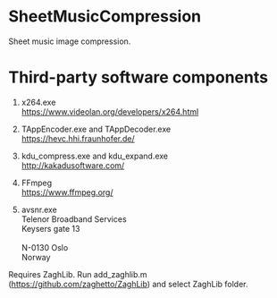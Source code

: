 # SheetMusicCompression
Sheet music image compression.

Third-party software components 
===============================

1) x264.exe <br>
https://www.videolan.org/developers/x264.html

2) TAppEncoder.exe and TAppDecoder.exe <br>
https://hevc.hhi.fraunhofer.de/

3) kdu_compress.exe and kdu_expand.exe <br>
http://kakadusoftware.com/

4) FFmpeg <br>
https://www.ffmpeg.org/

5) avsnr.exe <br>
Telenor Broadband Services<br>
Keysers gate 13<br>                       
N-0130 Oslo<br>
Norway <br>               

Requires ZaghLib. Run add_zaghlib.m (https://github.com/zaghetto/ZaghLib) and select ZaghLib folder.
